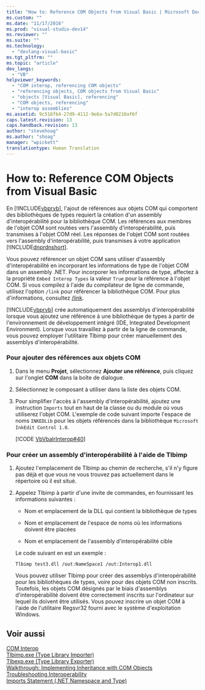 ```yaml
---
title: "How to: Reference COM Objects from Visual Basic | Microsoft Docs"
ms.custom: ""
ms.date: "11/17/2016"
ms.prod: "visual-studio-dev14"
ms.reviewer: ""
ms.suite: ""
ms.technology: 
  - "devlang-visual-basic"
ms.tgt_pltfrm: ""
ms.topic: "article"
dev_langs: 
  - "VB"
helpviewer_keywords: 
  - "COM interop, referencing COM objects"
  - "referencing objects, COM objects from Visual Basic"
  - "objects [Visual Basic], referencing"
  - "COM objects, referencing"
  - "interop assemblies"
ms.assetid: 9c518fb4-27d9-4112-9e6a-5a7d0210af6f
caps.latest.revision: 13
caps.handback.revision: 13
author: "stevehoag"
ms.author: "shoag"
manager: "wpickett"
translationtype: Human Translation
---
```

# How to: Reference COM Objects from Visual Basic
En [!INCLUDE[vbprvb](../../../csharp/programming-guide/concepts/linq/includes/vbprvb_md.md)], l'ajout de références aux objets COM qui comportent des bibliothèques de types requiert la création d'un assembly d'interopérabilité pour la bibliothèque COM.  Les références aux membres de l'objet COM sont routées vers l'assembly d'interopérabilité, puis transmises à l'objet COM réel.  Les réponses de l'objet COM sont routées vers l'assembly d'interopérabilité, puis transmises à votre application [!INCLUDE[dnprdnshort](../../../csharp/getting-started/includes/dnprdnshort_md.md)].  
  
 Vous pouvez référencer un objet COM sans utiliser d'assembly d'interopérabilité en incorporant les informations de type de l'objet COM dans un assembly .NET.  Pour incorporer les informations de type, affectez à la propriété `Embed Interop Types` la valeur `True` pour la référence à l'objet COM.  Si vous compilez à l'aide du compilateur de ligne de commande, utilisez l'option `/link` pour référencer la bibliothèque COM.  Pour plus d'informations, consultez [\/link](../../../visual-basic/reference/command-line-compiler/link.md).  
  
 [!INCLUDE[vbprvb](../../../csharp/programming-guide/concepts/linq/includes/vbprvb_md.md)] crée automatiquement des assemblys d'interopérabilité lorsque vous ajoutez une référence à une bibliothèque de types à partir de l'environnement de développement intégré \(IDE, Integrated Development Environment\).  Lorsque vous travaillez à partir de la ligne de commande, vous pouvez employer l'utilitaire Tlbimp pour créer manuellement des assemblys d'interopérabilité.  
  
### Pour ajouter des références aux objets COM  
  
1.  Dans le menu **Projet**, sélectionnez **Ajouter une référence**, puis cliquez sur l'onglet **COM** dans la boîte de dialogue.  
  
2.  Sélectionnez le composant à utiliser dans la liste des objets COM.  
  
3.  Pour simplifier l'accès à l'assembly d'interopérabilité, ajoutez une instruction `Imports` tout en haut de la classe ou du module où vous utiliserez l'objet COM.  L'exemple de code suivant importe l'espace de noms `INKEDLib` pour les objets référencés dans la bibliothèque `Microsoft InkEdit Control 1.0`.  
  
     [!CODE [VbVbalrInterop#40](../CodeSnippet/VS_Snippets_VBCSharp/VbVbalrInterop#40)]  
  
### Pour créer un assembly d'interopérabilité à l'aide de Tlbimp  
  
1.  Ajoutez l'emplacement de Tlbimp au chemin de recherche, s'il n'y figure pas déjà et que vous ne vous trouvez pas actuellement dans le répertoire où il est situé.  
  
2.  Appelez Tlbimp à partir d'une invite de commandes, en fournissant les informations suivantes :  
  
    -   Nom et emplacement de la DLL qui contient la bibliothèque de types  
  
    -   Nom et emplacement de l'espace de noms où les informations doivent être placées  
  
    -   Nom et emplacement de l'assembly d'interopérabilité cible  
  
     Le code suivant en est un exemple :  
  
    ```  
    Tlbimp test3.dll /out:NameSpace1 /out:Interop1.dll  
    ```  
  
     Vous pouvez utiliser Tlbimp pour créer des assemblys d'interopérabilité pour les bibliothèques de types, voire pour des objets COM non inscrits.  Toutefois, les objets COM désignés par le biais d'assemblys d'interopérabilité doivent être correctement inscrits sur l'ordinateur sur lequel ils doivent être utilisés.  Vous pouvez inscrire un objet COM à l'aide de l'utilitaire Regsvr32 fourni avec le système d'exploitation Windows.  
  
## Voir aussi  
 [COM Interop](../../../visual-basic/programming-guide/com-interop/index.md)   
 [Tlbimp.exe \(Type Library Importer\)](../Topic/Tlbimp.exe%20\(Type%20Library%20Importer\).md)   
 [Tlbexp.exe \(Type Library Exporter\)](../Topic/Tlbexp.exe%20\(Type%20Library%20Exporter\).md)   
 [Walkthrough: Implementing Inheritance with COM Objects](../../../visual-basic/programming-guide/com-interop/walkthrough-implementing-inheritance-with-com-objects.md)   
 [Troubleshooting Interoperability](../../../visual-basic/programming-guide/com-interop/troubleshooting-interoperability.md)   
 [Imports Statement \(.NET Namespace and Type\)](../../../visual-basic/language-reference/statements/imports-statement-net-namespace-and-type.md)
